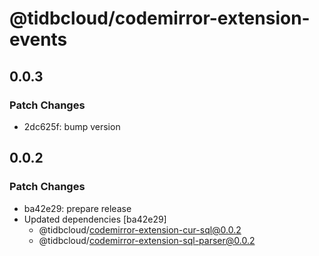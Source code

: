 # @tidbcloud/codemirror-extension-events

## 0.0.3

### Patch Changes

- 2dc625f: bump version

## 0.0.2

### Patch Changes

- ba42e29: prepare release
- Updated dependencies [ba42e29]
  - @tidbcloud/codemirror-extension-cur-sql@0.0.2
  - @tidbcloud/codemirror-extension-sql-parser@0.0.2
